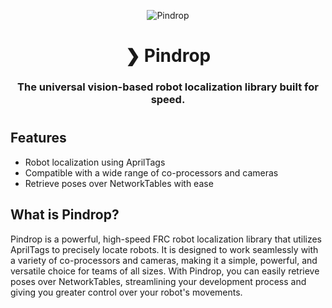 <p align="center">
  <img src="./assets/pindrop.png" alt="Pindrop" />
</p>
<h1 align="center">❯ Pindrop</h1>
<h3 align="center">
The universal vision-based robot localization library built for speed.
<h3>
<h1></h1>

## Features
- Robot localization using AprilTags
- Compatible with a wide range of co-processors and cameras
- Retrieve poses over NetworkTables with ease

## What is Pindrop?
Pindrop is a powerful, high-speed FRC robot localization library that utilizes AprilTags to precisely locate robots. It is designed to work seamlessly with a variety of co-processors and cameras, making it a simple, powerful, and versatile choice for teams of all sizes. With Pindrop, you can easily retrieve poses over NetworkTables, streamlining your development process and giving you greater control over your robot's movements.
